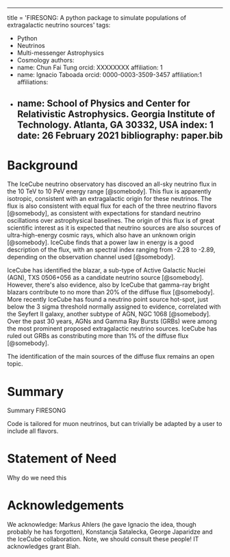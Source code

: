 ---
title = 'FIRESONG: A python package to simulate populations of
extragalactic neutrino sources'
tags:
- Python
- Neutrinos
- Multi-messenger Astrophysics
- Cosmology
authors:
- name: Chun Fai Tung
orcid: XXXXXXXX
affiliation: 1
- name: Ignacio Taboada
orcid: 0000-0003-3509-3457
affiliation:1
affiliations:
- name: School of Physics and Center for Relativistic
  Astrophysics. Georgia Institute of Technology. Atlanta, GA 30332,
  USA
  index: 1
  date: 26 February 2021
  bibliography: paper.bib
  ---

# Background

The IceCube neutrino observatory has discoved an all-sky neutrino flux
in the 10 TeV to 10 PeV energy range [@somebody]. This flux is apparently isotropic,
consistent with an extragalactic origin for these neutrinos. The flux
is also consistent with equal flux for each of the three neutrino
flavors [@somebody], as consistent with expectations for standard
neutrino oscillations over astrophysical baselines. The origin of this
flux is of great scientific interest as it is expected that neutrino
sources are also sources of ultra-high-energy cosmic rays, which also
have an unknown origin [@somebody]. IceCube finds that a power law in
energy is a good description of the flux, with an spectral index
ranging from -2.28 to -2.89, depending on the observation channel used
[@somebody].

IceCube has identified the blazar, a sub-type of Active Galactic
Nuclei (AGN), TXS 0506+056 as a candidate neutrino source
[@somebody]. However, there's also evidence, also by IceCube that gamma-ray bright
blazars contribute to no more than 20% of the diffuse flux
[@somebody]. More recently IceCube has found a neutrino point source hot-spot, just below
the 3 sigma threshold normally assigned to evidence, correlated with
the Seyfert II galaxy, another subtype of AGN, NGC
1068 [@somebody]. Over the past 30 years, AGNs and Gamma Ray Bursts
(GRBs) were among the most prominent proposed extragalactic neutrino
sources. IceCube has ruled out GRBs as constributing more than 1% of
the diffuse flux [@somebody].

The identification of the main sources of the diffuse flux remains an
open topic. 


# Summary

Summary FIRESONG

Code is tailored for muon neutrinos, but can trivially be adapted by
a user to include all flavors. 

# Statement of Need

Why do we need this

# Acknowledgements

We acknowledge: Markus Ahlers (he gave Ignacio the idea, though
probably he has forgotten), Konstancja Satalecka, George Japaridze and
the IceCube collaboration.
Note, we should consult these people!
IT acknowledges grant Blah.

